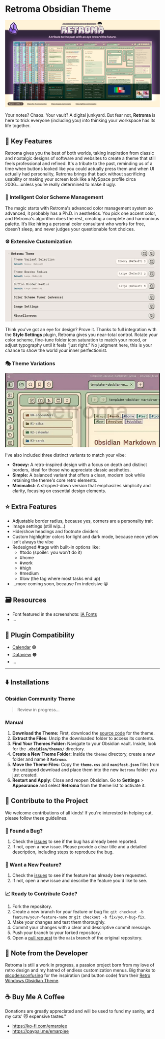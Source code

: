 
# Retroma Obsidian Theme

![retroma-banner.png](assets/screenshots/retroma-banner.png)

Your notes? Chaos. Your vault? A digital junkyard. But fear not, **Retroma** is here to trick everyone (including you) into thinking your workspace has its life together.

## 🌟 Key Features

Retroma gives you the best of both worlds, taking inspiration from classic and nostalgic designs of software and websites to create a theme that still feels professional and refined. It's a tribute to the past, reminding us of a time when buttons looked like you could actually press them and when UI actually had personality, Retroma brings that back without sacrificing usability or making your screen look like a MySpace profile circa 2006....unless you’re really determined to make it ugly.

### 🎨 Intelligent Color Scheme Management

The magic starts with Retroma's advanced color management system so advanced, it probably has a Ph.D. in aesthetics. You pick one accent color, and Retroma's algorithm does the rest, creating a complete and harmonious palette. It’s like hiring a personal color consultant who works for free, doesn’t sleep, and never judges your questionable font choices.

### ⚙️ Extensive Customization

![retroma-style-settings.webp](assets/screenshots/retroma-style-settings.webp)

Think you’ve got an eye for design? Prove it. Thanks to full integration with the **Style Settings** plugin, Retroma gives you near-total control. Rotate your color scheme, fine-tune folder icon saturation to match your mood, or adjust typography until it feels “just right.” No judgment here, this is your chance to show the world your inner perfectionist.

### 🎭️ Theme Variations

![retroma-border-showcase.gif](assets/screenshots/retroma-border-showcase.gif)

I've also included three distinct variants to match your vibe:
- **Groovy:** A retro-inspired design with a focus on depth and distinct borders, ideal for those who appreciate classic aesthetics.
- **Simple:** A balanced variant that offers a clean, modern look while retaining the theme's core retro elements.
- **Minimalist:** A stripped-down version that emphasizes simplicity and clarity, focusing on essential design elements.

## ⭐️ Extra Features

- Adjustable border radius, because yes, corners are a personality trait
- Image settings (still wip...)
- Hide/show headings and footnote dividers
- Custom highlighter colors for light and dark mode, because neon yellow isn’t always the vibe
- Redesigned #tags with built-in options like:
    - #todo (spoiler: you won’t do it)
    - #home
    - #work
    - #high
    - #medium
    - #low (the tag where most tasks end up)
- …more coming soon, because I’m indecisive 😝

## 🗃️ Resources

- Font featured in the screenshots: [iA Fonts](https://github.com/iaolo/iA-Fonts?utm_source=chatgpt.com)
- ...

## 🔌 Plugin Compatibility

- [Calendar](https://github.com/liamcain/obsidian-calendar-plugin?utm_source=chatgpt.com) 🟢
- [Dataview](https://github.com/blacksmithgu/obsidian-dataview?utm_source=chatgpt.com) 🟠
- ...

---

## ⬇️ Installations

### Obsidian Community Theme

> Review in progress...

### Manual

1. **Download the Theme:** First, download the [source code](https://github.com/emarpiee/Retroma/releases) for the theme.
2. **Extract the Files:** Unzip the downloaded folder to access its contents.
3. **Find Your Themes Folder:** Navigate to your Obsidian vault. Inside, look for the **`.obsidian/themes/`** directory.
4. **Create a New Theme Folder:** Inside the `themes` directory, create a new folder and name it **`Retroma`**.
5. **Move the Theme Files:** Copy the **`theme.css`** and **`manifest.json`** files from the unzipped download and place them into the new `Retroma` folder you just created.
6. **Restart and Apply:** Close and reopen Obsidian. Go to **Settings** > **Appearance** and select **Retroma** from the theme list to activate it.

## 🌱 Contribute to the Project

We welcome contributions of all kinds! If you're interested in helping out, please follow these guidelines.

### 🐞 Found a Bug?

1. Check the [issues](https://github.com/emarpiee/Retroma/issues) to see if the bug has already been reported.
2. If not, open a new issue. Please provide a clear title and a detailed description, including steps to reproduce the bug.

### 🔖 Want a New Feature?

1. Check the [issues](https://github.com/emarpiee/Retroma/issues) to see if the feature has already been requested.
2. If not, open a new issue and describe the feature you'd like to see.

### 📈 Ready to Contribute Code?

1. Fork the repository.
2. Create a new branch for your feature or bug fix: `git checkout -b feature/your-feature-name` or `git checkout -b fix/your-bug-fix`.
3. Make your changes and test them thoroughly.
4. Commit your changes with a clear and descriptive commit message.
5. Push your branch to your forked repository.
6. Open a [pull request](https://github.com/emarpiee/Retroma/pulls) to the `main` branch of the original repository.

## 📍 Note from the Developer

Retroma is still a work in progress, a passion project born from my love of retro design and my hatred of endless customization menus. Big thanks to [@codeisconfusing](https://github.com/codeisconfusing) for the inspiration (and button code) from their [Retro Windows Obsidian Theme](https://github.com/codeisconfusing/retro-windows-obsidian).

## ☕️ Buy Me A Coffee

Donations are greatly appreciated and will be used to fund my sanity, and my cats' 😼 expensive tastes."

- https://ko-fi.com/emarpiee
- https://paypal.me/emarpiee
  
